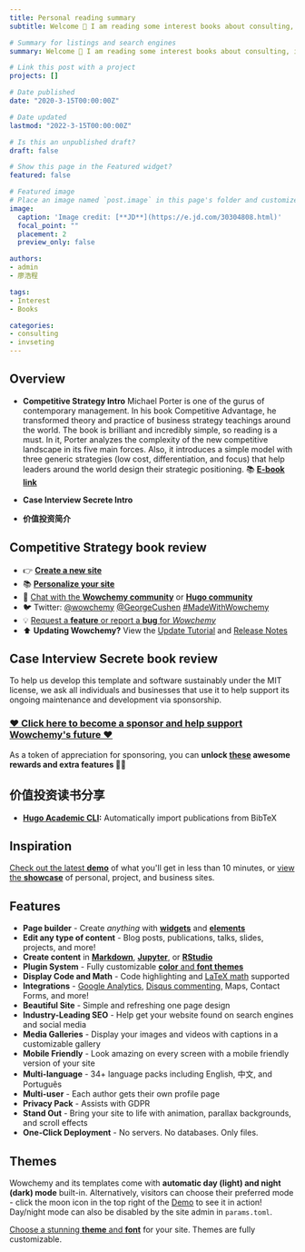 ```yaml
---
title: Personal reading summary
subtitle: Welcome 👋 I am reading some interest books about consulting, internet,and investment. Here I will post some personal summary and book review.

# Summary for listings and search engines
summary: Welcome 👋 I am reading some interest books about consulting, internet,and investment. Here I will post some personal summary and book review.

# Link this post with a project
projects: []

# Date published
date: "2020-3-15T00:00:00Z"

# Date updated
lastmod: "2022-3-15T00:00:00Z"

# Is this an unpublished draft?
draft: false

# Show this page in the Featured widget?
featured: false

# Featured image
# Place an image named `post.image` in this page's folder and customize its options here.
image:
  caption: 'Image credit: [**JD**](https://e.jd.com/30304808.html)'
  focal_point: ""
  placement: 2
  preview_only: false

authors:
- admin
- 廖浩程

tags:
- Interest
- Books

categories:
- consulting
- invseting
---
```


## Overview
- **Competitive Strategy Intro**
  Michael Porter is one of the gurus of contemporary management. In his book Competitive Advantage, he transformed theory and practice of business strategy teachings around the world. The book is brilliant and incredibly simple, so reading is a must. In it, Porter analyzes the complexity of the new competitive landscape in its five main forces. Also, it introduces a simple model with three generic strategies (low cost, differentiation, and focus) that help leaders around the world design their strategic positioning.
 📚 [**E-book link**](https://www.amazon.com/Competitive-Strategy-Techniques-Industries-Competitors-ebook/dp/B001CB34J0)
- **Case Interview Secrete Intro**

- **价值投资简介**
   


## Competitive Strategy book review

- 👉 [**Create a new site**](https://wowchemy.com/templates/)
- 📚 [**Personalize your site**](https://wowchemy.com/docs/)
- 💬 [Chat with the **Wowchemy community**](https://discord.gg/z8wNYzb) or [**Hugo community**](https://discourse.gohugo.io)
- 🐦 Twitter: [@wowchemy](https://twitter.com/wowchemy) [@GeorgeCushen](https://twitter.com/GeorgeCushen) [#MadeWithWowchemy](https://twitter.com/search?q=(%23MadeWithWowchemy%20OR%20%23MadeWithAcademic)&src=typed_query)
- 💡 [Request a **feature** or report a **bug** for _Wowchemy_](https://github.com/wowchemy/wowchemy-hugo-modules/issues)
- ⬆️ **Updating Wowchemy?** View the [Update Tutorial](https://wowchemy.com/docs/hugo-tutorials/update/) and [Release Notes](https://wowchemy.com/updates/)

## Case Interview Secrete book review

To help us develop this template and software sustainably under the MIT license, we ask all individuals and businesses that use it to help support its ongoing maintenance and development via sponsorship.

### [❤️ Click here to become a sponsor and help support Wowchemy's future ❤️](https://wowchemy.com/plans/)

As a token of appreciation for sponsoring, you can **unlock [these](https://wowchemy.com/plans/) awesome rewards and extra features 🦄✨**

## 价值投资读书分享

* **[Hugo Academic CLI](https://github.com/wowchemy/hugo-academic-cli):** Automatically import publications from BibTeX

## Inspiration

[Check out the latest **demo**](https://academic-demo.netlify.com/) of what you'll get in less than 10 minutes, or [view the **showcase**](https://wowchemy.com/user-stories/) of personal, project, and business sites.

## Features

- **Page builder** - Create *anything* with [**widgets**](https://wowchemy.com/docs/page-builder/) and [**elements**](https://wowchemy.com/docs/content/writing-markdown-latex/)
- **Edit any type of content** - Blog posts, publications, talks, slides, projects, and more!
- **Create content** in [**Markdown**](https://wowchemy.com/docs/content/writing-markdown-latex/), [**Jupyter**](https://wowchemy.com/docs/import/jupyter/), or [**RStudio**](https://wowchemy.com/docs/install-locally/)
- **Plugin System** - Fully customizable [**color** and **font themes**](https://wowchemy.com/docs/customization/)
- **Display Code and Math** - Code highlighting and [LaTeX math](https://en.wikibooks.org/wiki/LaTeX/Mathematics) supported
- **Integrations** - [Google Analytics](https://analytics.google.com), [Disqus commenting](https://disqus.com), Maps, Contact Forms, and more!
- **Beautiful Site** - Simple and refreshing one page design
- **Industry-Leading SEO** - Help get your website found on search engines and social media
- **Media Galleries** - Display your images and videos with captions in a customizable gallery
- **Mobile Friendly** - Look amazing on every screen with a mobile friendly version of your site
- **Multi-language** - 34+ language packs including English, 中文, and Português
- **Multi-user** - Each author gets their own profile page
- **Privacy Pack** - Assists with GDPR
- **Stand Out** - Bring your site to life with animation, parallax backgrounds, and scroll effects
- **One-Click Deployment** - No servers. No databases. Only files.

## Themes

Wowchemy and its templates come with **automatic day (light) and night (dark) mode** built-in. Alternatively, visitors can choose their preferred mode - click the moon icon in the top right of the [Demo](https://academic-demo.netlify.com/) to see it in action! Day/night mode can also be disabled by the site admin in `params.toml`.

[Choose a stunning **theme** and **font**](https://wowchemy.com/docs/customization) for your site. Themes are fully customizable.

